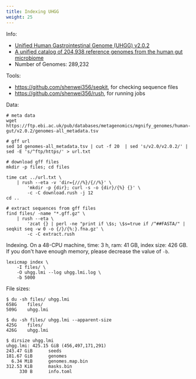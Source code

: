 ```yaml
---
title: Indexing UHGG
weight: 25
---
```


Info:

- [Unified Human Gastrointestinal Genome (UHGG) v2.0.2](https://www.ebi.ac.uk/metagenomics/genome-catalogues/human-gut-v2-0-2)
- [A unified catalog of 204,938 reference genomes from the human gut microbiome](https://www.nature.com/articles/s41587-020-0603-3)
- Number of Genomes: 289,232

Tools:

- https://github.com/shenwei356/seqkit, for checking sequence files
- https://github.com/shenwei356/rush, for running jobs

Data:

    # meta data
    wget https://ftp.ebi.ac.uk/pub/databases/metagenomics/mgnify_genomes/human-gut/v2.0.2/genomes-all_metadata.tsv

    # gff url
    sed 1d genomes-all_metadata.tsv | cut -f 20  | sed 's/v2.0/v2.0.2/' | sed -E 's/^ftp/https/' > url.txt

    # download gff files
    mkdir -p files; cd files

    time cat ../url.txt \
        | rush --eta -v 'dir={///%}/{//%}' \
            'mkdir -p {dir}; curl -s -o {dir}/{%} {}' \
            -c -C download.rush -j 12
    cd ..

    # extract sequences from gff files
    find files/ -name "*.gff.gz" \
        | rush --eta \
            'zcat {} | perl -ne "print if \$s; \$s=true if /^##FASTA/" | seqkit seq -w 0 -o {/}/{%:}.fna.gz' \
            -c -C extract.rush


Indexing. On a 48-CPU machine, time: 3 h, ram: 41 GB, index size: 426 GB.
If you don't have enough memory, please decrease the value of `-b`.

    lexicmap index \
        -I files/ \
        -O uhgg.lmi --log uhgg.lmi.log \
        -b 5000

File sizes:

    $ du -sh files/ uhgg.lmi
    658G    files/
    509G    uhgg.lmi

    $ du -sh files/ uhgg.lmi --apparent-size
    425G    files/
    426G    uhgg.lmi

    $ dirsize uhgg.lmi
    uhgg.lmi: 425.15 GiB (456,497,171,291)
    243.47 GiB      seeds
    181.67 GiB      genomes
      6.34 MiB      genomes.map.bin
    312.53 KiB      masks.bin
         330 B      info.toml
